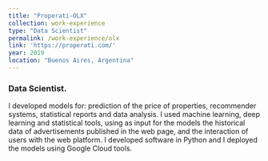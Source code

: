 ```yaml
---
title: "Properati-OLX"
collection: work-experience
type: "Data Scientist"
permalink: /work-experience/olx
link: 'https://properati.com/'
year: 2019
location: "Buenos Aires, Argentina"
---
```


<h3>Data Scientist.</h3>
I developed models for:  prediction of the price of properties, recommender systems, statistical reports and data analysis. I used machine learning, deep learning and statistical tools, using as input for the models the historical data of advertisements published in the web page, and the interaction of users with the  web  platform.   I  developed  software  in  Python  and  I deployed the models using Google Cloud tools.
